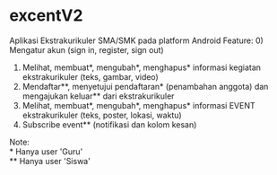 # excentV2
Aplikasi Ekstrakurikuler SMA/SMK pada platform Android
Feature:
0) Mengatur akun (sign in, register, sign out)
1) Melihat, membuat*, mengubah*, menghapus* informasi kegiatan ekstrakurikuler (teks, gambar, video)
2) Mendaftar**, menyetujui pendaftaran* (penambahan anggota) dan mengajukan keluar** dari ekstrakurikuler
3) Melihat, membuat*, mengubah*, menghapus* informasi EVENT ekstrakurikuler (teks, poster, lokasi, waktu)
4) Subscribe event** (notifikasi dan kolom kesan)


Note: </br>
\* Hanya user 'Guru' </br>
** Hanya user 'Siswa'
